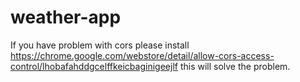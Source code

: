 # weather-app

If you have problem with cors please install https://chrome.google.com/webstore/detail/allow-cors-access-control/lhobafahddgcelffkeicbaginigeejlf
this will solve the problem.
